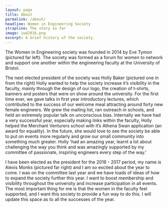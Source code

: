 ```yaml
---
layout: page
title: About
permalink: /about/
headline: Women in Engineering Society
strapline: The story so far
image: iwd2016.png
excerpt: A brief history of the society.
---
```


The Women in Engineering society was founded in 2014 by Eve Tymon (pictured far left). The society was formed as a forum for women to network and support one another within the engineering faculty at the University of Bristol.

The next elected president of the society was Holly Baker (pictured one in from the right) Holly wanted to help the society increase it’s visibility in the faculty, mainly through the design of our logo, the creation of t-shirts, banners and posters that were on show around the university.  For the first time ever, we gave talks in first year introductory lectures, which contributed to the success of our welcome meal attracting around forty new female engineers. We grew the mailing list, ran outreach in schools, and held an extremely popular talk on unconscious bias. Internally we have had a very successful year, especially making links within the faculty, Holly helped the Merchant Venturers school with it’s Athena Swan application (an award for equality). In the future, she would love to see the society be able to put on events more regularly and grow our small community into something much greater. Holly 'had an amazing year, learnt a lot about challenging the way you think and was amazingly supported by my committee of passionate, inspiring engineers every step of the way.'

I have been elected as the president for the 2016 - 2017 period, my name is Alexis Monks (pictured far right) and I am so excited about the year to come. I was on the committee last year and we have loads of ideas of how to expand the society further this year. I want to boost membership and visibility throughout the university and increase participation in all events. The most important thing for me is that the women in the faculty feel supported, and I want this society to provide a fun way to do this. I will update this space as to all the successes of the year.
